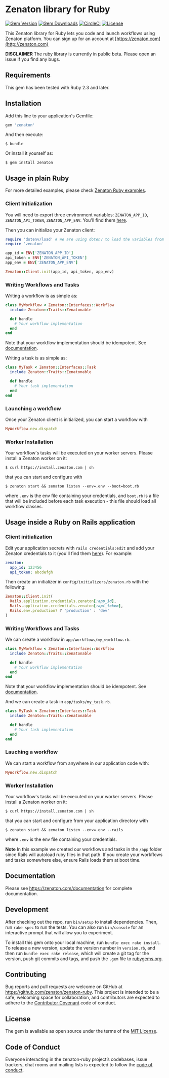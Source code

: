 # Zenaton library for Ruby
[![Gem Version](https://img.shields.io/gem/v/zenaton.svg)](https://rubygems.org/gems/zenaton)
[![Gem Downloads](https://img.shields.io/gem/dt/zenaton.svg)](https://rubygems.org/gems/zenaton)
[![CircleCI](https://img.shields.io/circleci/project/github/zenaton/zenaton-ruby/master.svg)](https://circleci.com/gh/zenaton/zenaton-ruby/tree/master)
[![License](https://img.shields.io/github/license/zenaton/zenaton-ruby.svg)](LICENSE.txt)

This Zenaton library for Ruby lets you code and launch workflows using Zenaton platform. You can sign up for an account at [https://zenaton.com](http://zenaton.com)

**DISCLAIMER** The ruby library is currently in public beta. Please open an
issue if you find any bugs.

## Requirements

This gem has been tested with Ruby 2.3 and later.

## Installation

Add this line to your application's Gemfile:

```ruby
gem 'zenaton'
```

And then execute:

    $ bundle

Or install it yourself as:

    $ gem install zenaton

## Usage in plain Ruby

For more detailed examples, please check [Zenaton Ruby examples](https://github.com/zenaton/examples-ruby).

### Client Initialization

You will need to export three environment variables: `ZENATON_APP_ID`, `ZENATON_API_TOKEN`, `ZENATON_APP_ENV`. You'll find them [here](https://app.zenaton.com/api).

Then you can initialize your Zenaton client:
```ruby
require 'dotenv/load' # We are using dotenv to load the variables from a .env file
require 'zenaton'

app_id = ENV['ZENATON_APP_ID']
api_token = ENV['ZENATON_API_TOKEN']
app_env = ENV['ZENATON_APP_ENV']

Zenaton::Client.init(app_id, api_token, app_env)
```

### Writing Workflows and Tasks

Writing a workflow is as simple as:

```ruby
class MyWorkflow < Zenaton::Interfaces::Workflow
  include Zenaton::Traits::Zenatonable

  def handle
    # Your workflow implementation
  end
end
```
Note that your workflow implementation should be idempotent. See [documentation](https://zenaton.com/app/documentation#workflow-basics-implementation).

Writing a task is as simple as:
```ruby
class MyTask < Zenaton::Interfaces::Task
  include Zenaton::Traits::Zenatonable

  def handle
    # Your task implementation
  end
end
```

### Launching a workflow

Once your Zenaton client is initialized, you can start a workflow with

```ruby
MyWorkflow.new.dispatch
```

### Worker Installation

Your workflow's tasks will be executed on your worker servers. Please install a Zenaton worker on it:

    $ curl https://install.zenaton.com | sh

that you can start and configure with

    $ zenaton start && zenaton listen --env=.env --boot=boot.rb

where `.env` is the env file containing your credentials, and `boot.rb` is a file that will be included before each task execution - this file should load all workflow classes.

## Usage inside a Ruby on Rails application

### Client initialization

Edit your application secrets with `rails credentials:edit` and add your Zenaton
credentials to it (you'll find them [here](https://zenaton/app/api)). For
example:
```yml
zenaton:
  app_id: 123456
  api_token: abcdefgh
```

Then create an initializer in `config/initializers/zenaton.rb` with the
following:
```ruby
Zenaton::Client.init(
  Rails.application.credentials.zenaton[:app_id],
  Rails.application.credentials.zenaton[:api_token],
  Rails.env.production? ? 'production' : 'dev'
)
```

### Writing Workflows and Tasks

We can create a workflow in `app/workflows/my_workflow.rb`.

```ruby
class MyWorkflow < Zenaton::Interfaces::Workflow
  include Zenaton::Traits::Zenatonable

  def handle
    # Your workflow implementation
  end
end
```
Note that your workflow implementation should be idempotent. See [documentation](https://zenaton.com/app/documentation#workflow-basics-implementation).

And we can create a task in `app/tasks/my_task.rb`.
```ruby
class MyTask < Zenaton::Interfaces::Task
  include Zenaton::Traits::Zenatonable

  def handle
    # Your task implementation
  end
end
```

### Lauching a workflow

We can start a workflow from anywhere in our application code with:
```ruby
MyWorkflow.new.dispatch
```

### Worker Installation

Your workflow's tasks will be executed on your worker servers. Please install a Zenaton worker on it:

    $ curl https://install.zenaton.com | sh

that you can start and configure from your application directory with

    $ zenaton start && zenaton listen --env=.env --rails

where `.env` is the env file containing your credentials.

**Note** In this example we created our workflows and tasks in the `/app`
folder since Rails will autoload ruby files in that path. If you create your
workflows and tasks somewhere else, ensure Rails loads them at boot time.

## Documentation

Please see https://zenaton.com/documentation for complete documentation.

## Development

After checking out the repo, run `bin/setup` to install dependencies. Then, run `rake spec` to run the tests. You can also run `bin/console` for an interactive prompt that will allow you to experiment.

To install this gem onto your local machine, run `bundle exec rake install`. To release a new version, update the version number in `version.rb`, and then run `bundle exec rake release`, which will create a git tag for the version, push git commits and tags, and push the `.gem` file to [rubygems.org](https://rubygems.org).

## Contributing

Bug reports and pull requests are welcome on GitHub at https://github.com/zenaton/zenaton-ruby. This project is intended to be a safe, welcoming space for collaboration, and contributors are expected to adhere to the [Contributor Covenant](http://contributor-covenant.org) code of conduct.

## License

The gem is available as open source under the terms of the [MIT License](https://opensource.org/licenses/MIT).

## Code of Conduct

Everyone interacting in the zenaton-ruby project’s codebases, issue trackers, chat rooms and mailing lists is expected to follow the [code of conduct](https://github.com/zenaton/zenaton-ruby/blob/master/CODE_OF_CONDUCT.md).

